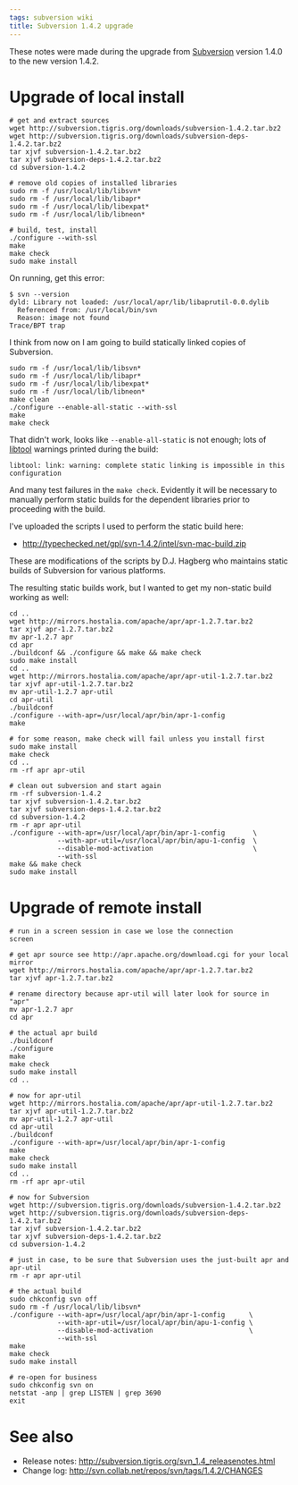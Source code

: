 ```yaml
---
tags: subversion wiki
title: Subversion 1.4.2 upgrade
---
```


These notes were made during the upgrade from [Subversion](/wiki/Subversion) version 1.4.0 to the new version 1.4.2.

# Upgrade of local install

    # get and extract sources
    wget http://subversion.tigris.org/downloads/subversion-1.4.2.tar.bz2
    wget http://subversion.tigris.org/downloads/subversion-deps-1.4.2.tar.bz2
    tar xjvf subversion-1.4.2.tar.bz2
    tar xjvf subversion-deps-1.4.2.tar.bz2
    cd subversion-1.4.2

    # remove old copies of installed libraries
    sudo rm -f /usr/local/lib/libsvn*
    sudo rm -f /usr/local/lib/libapr*
    sudo rm -f /usr/local/lib/libexpat*
    sudo rm -f /usr/local/lib/libneon*

    # build, test, install
    ./configure --with-ssl
    make
    make check
    sudo make install

On running, get this error:

    $ svn --version
    dyld: Library not loaded: /usr/local/apr/lib/libaprutil-0.0.dylib
      Referenced from: /usr/local/bin/svn
      Reason: image not found
    Trace/BPT trap

I think from now on I am going to build statically linked copies of Subversion.

    sudo rm -f /usr/local/lib/libsvn*
    sudo rm -f /usr/local/lib/libapr*
    sudo rm -f /usr/local/lib/libexpat*
    sudo rm -f /usr/local/lib/libneon*
    make clean
    ./configure --enable-all-static --with-ssl
    make
    make check

That didn't work, looks like `--enable-all-static` is not enough; lots of [libtool](/wiki/libtool) warnings printed during the build:

    libtool: link: warning: complete static linking is impossible in this configuration

And many test failures in the `make check`. Evidently it will be necessary to manually perform static builds for the dependent libraries prior to proceeding with the build.

I've uploaded the scripts I used to perform the static build here:

-   <http://typechecked.net/gpl/svn-1.4.2/intel/svn-mac-build.zip>

These are modifications of the scripts by D.J. Hagberg who maintains static builds of Subversion for various platforms.

The resulting static builds work, but I wanted to get my non-static build working as well:

    cd ..
    wget http://mirrors.hostalia.com/apache/apr/apr-1.2.7.tar.bz2
    tar xjvf apr-1.2.7.tar.bz2
    mv apr-1.2.7 apr
    cd apr
    ./buildconf && ./configure && make && make check
    sudo make install
    cd ..
    wget http://mirrors.hostalia.com/apache/apr/apr-util-1.2.7.tar.bz2
    tar xjvf apr-util-1.2.7.tar.bz2
    mv apr-util-1.2.7 apr-util
    cd apr-util
    ./buildconf
    ./configure --with-apr=/usr/local/apr/bin/apr-1-config
    make

    # for some reason, make check will fail unless you install first
    sudo make install
    make check
    cd ..
    rm -rf apr apr-util

    # clean out subversion and start again
    rm -rf subversion-1.4.2
    tar xjvf subversion-1.4.2.tar.bz2
    tar xjvf subversion-deps-1.4.2.tar.bz2
    cd subversion-1.4.2
    rm -r apr apr-util
    ./configure --with-apr=/usr/local/apr/bin/apr-1-config       \
                --with-apr-util=/usr/local/apr/bin/apu-1-config  \
                --disable-mod-activation                         \
                --with-ssl
    make && make check
    sudo make install

# Upgrade of remote install

    # run in a screen session in case we lose the connection
    screen

    # get apr source see http://apr.apache.org/download.cgi for your local mirror
    wget http://mirrors.hostalia.com/apache/apr/apr-1.2.7.tar.bz2
    tar xjvf apr-1.2.7.tar.bz2

    # rename directory because apr-util will later look for source in "apr"
    mv apr-1.2.7 apr
    cd apr

    # the actual apr build
    ./buildconf
    ./configure
    make
    make check
    sudo make install
    cd ..

    # now for apr-util
    wget http://mirrors.hostalia.com/apache/apr/apr-util-1.2.7.tar.bz2
    tar xjvf apr-util-1.2.7.tar.bz2
    mv apr-util-1.2.7 apr-util
    cd apr-util
    ./buildconf
    ./configure --with-apr=/usr/local/apr/bin/apr-1-config
    make
    make check
    sudo make install
    cd ..
    rm -rf apr apr-util

    # now for Subversion
    wget http://subversion.tigris.org/downloads/subversion-1.4.2.tar.bz2
    wget http://subversion.tigris.org/downloads/subversion-deps-1.4.2.tar.bz2
    tar xjvf subversion-1.4.2.tar.bz2
    tar xjvf subversion-deps-1.4.2.tar.bz2
    cd subversion-1.4.2

    # just in case, to be sure that Subversion uses the just-built apr and apr-util
    rm -r apr apr-util

    # the actual build
    sudo chkconfig svn off
    sudo rm -f /usr/local/lib/libsvn*
    ./configure --with-apr=/usr/local/apr/bin/apr-1-config      \
                --with-apr-util=/usr/local/apr/bin/apu-1-config \
                --disable-mod-activation                        \
                --with-ssl
    make
    make check
    sudo make install

    # re-open for business
    sudo chkconfig svn on
    netstat -anp | grep LISTEN | grep 3690
    exit

# See also

-   Release notes: <http://subversion.tigris.org/svn_1.4_releasenotes.html>
-   Change log: <http://svn.collab.net/repos/svn/tags/1.4.2/CHANGES>
